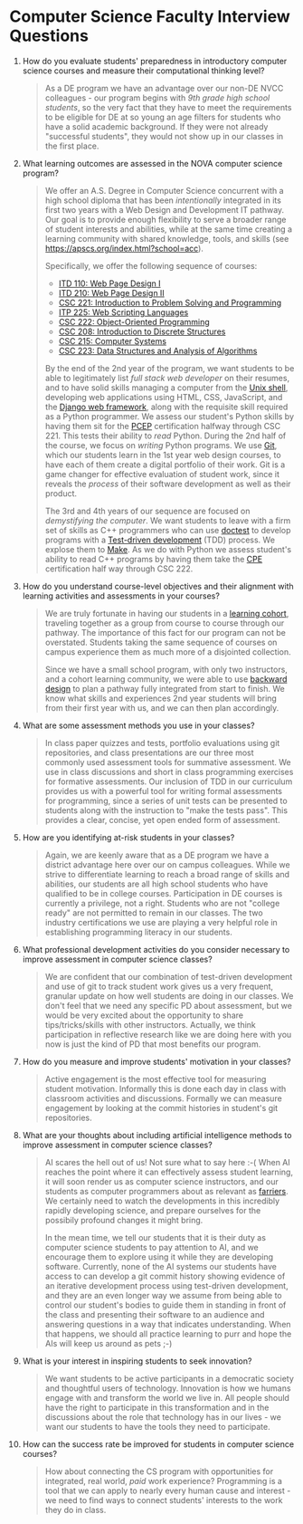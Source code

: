 # Computer Science Faculty Interview Questions

1. How do you evaluate students' preparedness in introductory computer science
   courses and measure their computational thinking level? 

   > As a DE program we have an advantage over our non-DE NVCC colleagues -
   > our program begins with *9th grade high school students*, so the very
   > fact that they have to meet the requirements to be eligible for DE at so
   > young an age filters for students who have a solid academic background.
   > If they were not already "successful students", they would not show up
   > in our classes in the first place.

2. What learning outcomes are assessed in the NOVA computer science program?

   > We offer an A.S. Degree in Computer Science concurrent with a high school
   > diploma that has been *intentionally* integrated in its first two years
   > with a Web Design and Development IT pathway. Our goal is to provide
   > enough flexibility to serve a broader range of student interests and
   > abilities, while at the same time creating a learning community with
   > shared knowledge, tools, and skills (see
   > https://apscs.org/index.html?school=acc).
   >
   > Specifically, we offer the following sequence of courses:
   >
   > * [ITD 110: Web Page Design I](https://courses.vccs.edu/courses/ITD110)
   > * [ITD 210: Web Page Design II](https://courses.vccs.edu/courses/ITD210)
   > * [CSC 221: Introduction to Problem Solving and
   >   Programming](https://courses.vccs.edu/courses/CSC221)
   > * [ITP 225: Web Scripting
   >   Languages](https://courses.vccs.edu/courses/ITP225)
   > * [CSC 222: Object-Oriented
   >   Programming](https://courses.vccs.edu/courses/CSC222)
   > * [CSC 208: Introduction to Discrete
   >   Structures](https://courses.vccs.edu/courses/CSC208)
   > * [CSC 215: Computer Systems](https://courses.vccs.edu/courses/CSC215)
   > * [CSC 223: Data Structures and Analysis of
   >   Algorithms](https://courses.vccs.edu/courses/CSC223)
   >
   >
   > By the end of the 2nd year of the program, we want students to be able
   > to legitimately list *full stack web developer* on their resumes, and
   > to have solid skills managing a computer from the
   > [Unix shell](https://en.wikipedia.org/wiki/Unix_shell), developing
   > web applications using HTML, CSS, JavaScript, and the 
   > [Django web framework](https://en.wikipedia.org/wiki/Django_(web_framework)),
   > along with the requisite skill required as a Python programmer. We assess
   > our student's Python skills by having them sit for the
   > [PCEP](https://pythoninstitute.org/pcep) certification halfway through
   > CSC 221. This tests their ability to *read* Python. During the 2nd
   > half of the course, we focus on *writing* Python programs. We use 
   > [Git](https://en.wikipedia.org/wiki/Git), which our students learn in
   > the 1st year web design courses, to have each of them create a
   > digital portfolio of their work. Git is a game changer for effective
   > evaluation of student work, since it reveals the *process* of their
   > software development as well as their product.
   >
   > The 3rd and 4th years of our sequence are focused on *demystifying the
   > computer*. We want students to leave with a firm set of skills as C++
   > programmers who can use [doctest](https://github.com/doctest/doctest) to
   > develop programs with a
   > [Test-driven development](https://en.wikipedia.org/wiki/Test-driven_development)
   > (TDD) process. We explose them to
   > [Make](https://en.wikipedia.org/wiki/Make_(software)). As we do with Python
   > we assess student's ability to read C++ programs by having them take
   > the [CPE](https://cppinstitute.org/cpe) certification half way through
   > CSC 222.

3. How do you understand course-level objectives and their alignment with
   learning activities and assessments in your courses?

   > We are truly fortunate in having our students in a
   > [learning cohort](https://en.wikipedia.org/wiki/Cohort_(educational_group)),
   > traveling together as a group from course to course through our
   > pathway. The importance of this fact for our program can not be
   > overstated. Students taking the same sequence of courses on campus
   > experience them as much more of a disjointed collection.
   >  
   > Since we have a small school program, with only two instructors, and
   > a cohort learning community, we were able to use
   > [backward design](https://en.wikipedia.org/wiki/Backward_design) to
   > plan a pathway fully integrated from start to finish. We know what skills
   > and experiences 2nd year students will bring from their first year with
   > us, and we can then plan accordingly.

4. What are some assessment methods you use in your classes?

   > In class paper quizzes and tests, portfolio evaluations using git
   > repositories, and class presentations are our three most commonly used
   > assessment tools for summative assessment. We use in class discussions and
   > short in class programming exercises for formative assessments. Our
   > inclusion of
   > TDD
   >  in our curriculum provides us with a powerful tool for writing
   > formal assessments for programming, since a series of unit tests can
   > be presented to students along with the instruction to "make the tests
   > pass". This provides a clear, concise, yet open ended form of assessment.

5. How are you identifying at-risk students in your classes?

   > Again, we are keenly aware that as a DE program we have a district
   > advantage here over our on campus colleagues. While we strive to
   > differentiate learning to reach a broad range of skills and abilities,
   > our students are all high school students who have qualified to be in
   > college courses. Participation in DE courses is currently a privilege,
   > not a right. Students who are not "college ready" are not permitted to
   > remain in our classes. The two industry certifications we use are playing
   > a very helpful role in establishing programming literacy in our students.

6. What professional development activities do you consider necessary to
   improve assessment in computer science classes?

   > We are confident that our combination of test-driven development and 
   > use of git to track student work gives us a very frequent, granular 
   > update on how well students are doing in our classes. We don't feel that we
   > need any specific PD about assessment, but we would be very excited about 
   > the opportunity to share tips/tricks/skills with other instructors.
   > Actually, we think participation in reflective research like we are doing
   > here with you now is just the kind of PD that most benefits our
   > program.


7. How do you measure and improve students' motivation in your classes?

   > Active engagement is the most effective tool for measuring student
   > motivation. Informally this is done each day in class with classroom
   > activities and discussions. Formally we can measure engagement by looking
   > at the commit histories in student's git repositories.

8. What are your thoughts about including artificial intelligence methods to
   improve assessment in computer science classes?

   > AI scares the hell out of us!  Not sure what to say here :-( When AI
   > reaches the point where it can effectively assess student learning,
   > it will soon render us as computer science instructors, and our students
   > as computer programmers about as relevant as
   > [farriers](https://en.wikipedia.org/wiki/Farrier). We certainly need to
   > watch the developments in this incredibly rapidly developing science, and 
   > prepare ourselves for the possibily profound changes it might bring.
   >
   > In the mean time, we tell our students that it is their duty as computer
   > science students to pay attention to AI, and we encourage them to explore
   > using it while they are developing software. Currently, none of the
   > AI systems our students have access to can develop a git commit history
   > showing evidence of an iterative development process using test-driven
   > development, and they are an even longer way we assume from being able to
   > control our student's bodies to guide them in standing in front of the
   > class and presenting their software to an audience and answering questions
   > in a way that indicates understanding.  When that happens, we should all
   > practice learning to purr and hope the AIs will keep us around as pets ;-)

9. What is your interest in inspiring students to seek innovation?

   > We want students to be active participants in a democratic society and
   > thoughtful users of technology.
   > Innovation is how we humans engage with and transform the world we live
   > in. All people should have the right to participate in this transformation
   > and in the discussions about the role that technology has in our lives -
   > we want our students to have the tools they need to participate.

10. How can the success rate be improved for students in computer science
    courses?

    > How about connecting the CS program with opportunities for integrated, 
    > real world, *paid* work experience?
    > Programming is a tool that we can apply to nearly every human cause and 
    > interest - we need to find ways to connect students' interests to the
    > work they do in class.
